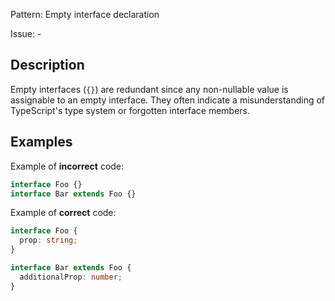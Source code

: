 Pattern: Empty interface declaration

Issue: -

## Description

Empty interfaces (`{}`) are redundant since any non-nullable value is assignable to an empty interface. They often indicate a misunderstanding of TypeScript's type system or forgotten interface members.

## Examples

Example of **incorrect** code:
```ts
interface Foo {}
interface Bar extends Foo {}
```

Example of **correct** code:
```ts
interface Foo {
  prop: string;
}

interface Bar extends Foo {
  additionalProp: number;
}
```